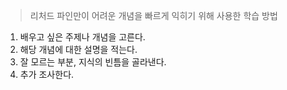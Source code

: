 > 리처드 파인만이 어려운 개념을 빠르게 익히기 위해 사용한 학습 방법

1. 배우고 싶은 주제나 개념을 고른다.
2. 해당 개념에 대한 설명을 적는다.
3. 잘 모르는 부분, 지식의 빈틈을 골라낸다.
4. 추가 조사한다.